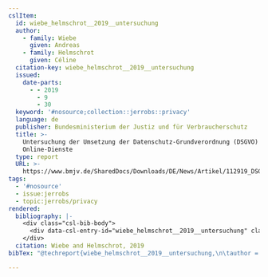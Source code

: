 ```yaml
---
cslItem:
  id: wiebe_helmschrot__2019__untersuchung
  author:
    - family: Wiebe
      given: Andreas
    - family: Helmschrot
      given: Céline
  citation-key: wiebe_helmschrot__2019__untersuchung
  issued:
    date-parts:
      - - 2019
        - 9
        - 30
  keyword: '#nosource;collection::jerrobs::privacy'
  language: de
  publisher: Bundesministerium der Justiz und für Verbraucherschutz
  title: >-
    Untersuchung der Umsetzung der Datenschutz-Grundverordnung (DSGVO) durch
    Online-Dienste
  type: report
  URL: >-
    https://www.bmjv.de/SharedDocs/Downloads/DE/News/Artikel/112919_DSGVO_Studie.pdf;jsessionid=D64C53EEF6370ECC2F1C4D706AC538EC.1_cid289?__blob=publicationFile&v=2
tags:
  - '#nosource'
  - issue:jerrobs
  - topic:jerrobs/privacy
rendered:
  bibliography: |-
    <div class="csl-bib-body">
      <div data-csl-entry-id="wiebe_helmschrot__2019__untersuchung" class="csl-entry">Wiebe, A. and Helmschrot, C. 2019 <i>Untersuchung der Umsetzung der Datenschutz-Grundverordnung (DSGVO) durch Online-Dienste</i>. Bundesministerium der Justiz und für Verbraucherschutz. Available at: <a href='https://www.bmjv.de/SharedDocs/Downloads/DE/News/Artikel/112919_DSGVO_Studie.pdf'>https://www.bmjv.de/SharedDocs/Downloads/DE/News/Artikel/112919_DSGVO_Studie.pdf</a>;jsessionid=D64C53EEF6370ECC2F1C4D706AC538EC.1_cid289?__blob=publicationFile&#38;v=2.</div>
    </div>
  citation: Wiebe and Helmschrot, 2019
bibTex: "@techreport{wiebe_helmschrot__2019__untersuchung,\n\tauthor = {Wiebe, Andreas and Helmschrot, C{\\' e}line},\n\tyear = {2019},\n\tmonth = {sep 30},\n\tinstitution = {Bundesministerium der Justiz und f{\\\" u}r Verbraucherschutz},\n\ttitle = {Untersuchung der {Umsetzung} der {Datenschutz}-{Grundverordnung} ({DSGVO}) durch {Online}-{Dienste}},\n}\n\n"

---
```

